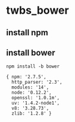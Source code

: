 # twbs_bower

## install npm 


## install bower

```
npm install -b bower
```

```
{ npm: '2.7.5',
  http_parser: '2.3',
  modules: '14',
  node: '0.12.2',
  openssl: '1.0.1m',
  uv: '1.4.2-node1',
  v8: '3.28.73',
  zlib: '1.2.8' }
```
